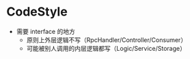 # CodeStyle





* 需要 interface 的地方
  * 原则上外层逻辑不写（RpcHandler/Controller/Consumer）
  * 可能被别人调用的内层逻辑都写（Logic/Service/Storage）